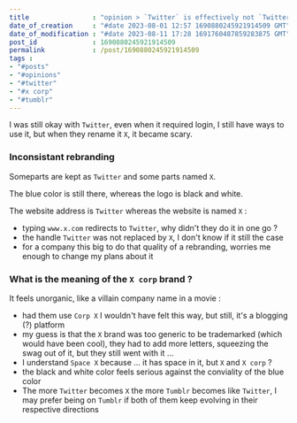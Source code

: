 ```yaml
---
title                : "opinion > `Twitter` is effectively not `Twitter` anymore"
date_of_creation     : "#date 2023-08-01 12:57 1690880245921914509 GMT"
date_of_modification : "#date 2023-08-11 17:28 1691760487859283875 GMT"
post_id              : 1690880245921914509
permalink            : /post/1690880245921914509
tags :
- "#posts"
- "#opinions"
- "#twitter"
- "#x corp"
- "#tumblr"
---
```


I was still okay with `Twitter`, even when it required login, I still have ways to use it,
but when they rename it `X`, it became scary.


### Inconsistant rebranding

Someparts are kept as `Twitter` and some parts named `X`.

The blue color is still there, whereas the logo is black and white.

The website address is `Twitter` whereas the website is named `X` :
- typing `www.x.com` redirects to `Twitter`, why didn't they do it in one go ?
- the handle `Twitter` was not replaced by `X`, I don't know if it still the case
- for a company this big to do that quality of a rebranding, worries me enough to change my plans about it

### What is the meaning of the `X corp` brand ?

It feels unorganic, like a villain company name in a movie :
- had them use `Corp X` I wouldn't have felt this way, but still, it's a blogging (?) platform
- my guess is that the `X` brand was too generic to be trademarked (which would have been cool), they had to add more letters, squeezing the swag out of it, but they still went with it ...
- I understand `Space X` because ... it has space in it, but `X` and `X corp` ?
- the black and white color feels serious against the conviality of the blue color
- The more `Twitter` becomes `X` the more `Tumblr` becomes like `Twitter`, I may prefer being on `Tumblr` if both of them keep evolving in their respective directions
